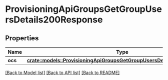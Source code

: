 # ProvisioningApiGroupsGetGroupUsersDetails200Response

## Properties

Name | Type | Description | Notes
------------ | ------------- | ------------- | -------------
**ocs** | [**crate::models::ProvisioningApiGroupsGetGroupUsersDetails200ResponseOcs**](provisioning_api_groups_get_group_users_details_200_response_ocs.md) |  | 

[[Back to Model list]](../README.md#documentation-for-models) [[Back to API list]](../README.md#documentation-for-api-endpoints) [[Back to README]](../README.md)


